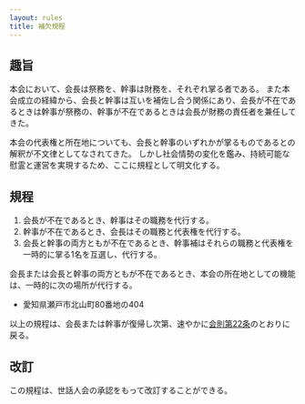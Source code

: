 ```yaml
---
layout: rules
title: 補欠規程
---
```


## 趣旨
本会において、会長は祭務を、幹事は財務を、それぞれ掌る者である。
また本会成立の経緯から、会長と幹事は互いを補佐し合う関係にあり、会長が不在であるときは幹事が祭務の、幹事が不在であるときは会長が財務の責任者を兼任してきた。

本会の代表権と所在地についても、会長と幹事のいずれかが掌るものであるとの解釈が不文律としてなされてきた。
しかし社会情勢の変化を鑑み、持続可能な慰霊と運営を実現するため、ここに規程として明文化する。

## 規程
1. 会長が不在であるとき、幹事はその職務を代行する。
1. 幹事が不在であるとき、会長はその職務と代表権を代行する。
1. 会長と幹事の両方ともが不在であるとき、幹事補はそれらの職務と代表権を一時的に掌る1名を互選し、代行する。

会長または会長と幹事の両方ともが不在であるとき、本会の所在地としての機能は、一時的に次の場所が代行する。
- 愛知県瀬戸市北山町80番地の404

以上の規程は、会長または幹事が復帰し次第、速やかに[会則第22条](/rules/constitution.html#%E7%AC%AC22%E6%9D%A1-%E5%BD%B9%E5%93%A1%E3%81%AE%E8%A8%AD%E7%BD%AE)のとおりに戻る。

## 改訂
この規程は、世話人会の承認をもって改訂することができる。
